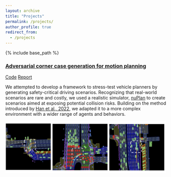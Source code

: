 ```yaml
---
layout: archive
title: "Projects"
permalink: /projects/
author_profile: true
redirect_from:
  - /projects
---
```


{% include base_path %}

### [Adversarial corner case generation for motion planning](https://github.com/pegah-kh/kinematic_adversary_agents/blob/main/report.pdf)
  
[Code](https://github.com/pegah-kh/kinematic_adversary_agents)
[Report](https://github.com/pegah-kh/kinematic_adversary_agents/blob/main/report.pdf)

We attempted to develop a framework to stress-test vehicle planners by generating safety-critical driving scenarios. Recognizing that real-world scenarios are rare and costly, we used a realistic simulator, [nuPlan](https://www.nuscenes.org/nuplan) to create scenarios aimed at exposing potential collision risks. Building on the method introduced by [Han et al., 2022](https://arxiv.org/abs/2204.13683), we adapted it to a more complex environment with a wider range of agents and behaviors.

![Codebook Image](../images/induced_collisions.png)
